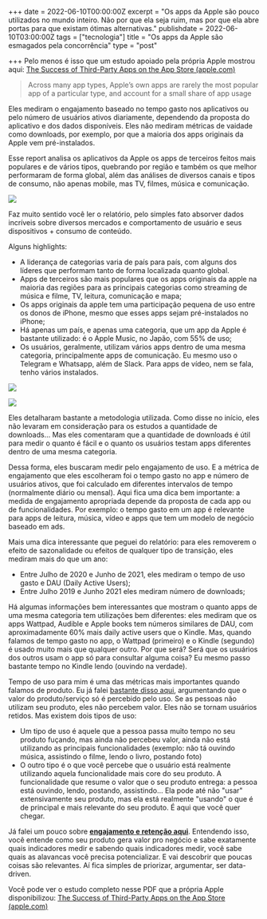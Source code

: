 +++
date = 2022-06-10T00:00:00Z
excerpt = "Os apps da Apple são pouco utilizados no mundo inteiro. Não por que ela seja ruim, mas por que ela abre portas para que existam ótimas alternativas."
publishdate = 2022-06-10T03:00:00Z
tags = ["tecnologia"]
title = "Os apps da Apple são esmagados pela concorrência"
type = "post"

+++
Pelo menos é isso que um estudo apoiado pela própria Apple mostrou aqui: [The Success of Third-Party Apps on the App Store (apple.com)](https://www.apple.com/newsroom/pdfs/the-success-of-third-party-apps-on-the-app-store.pdf)

> Across many app types, Apple’s own apps are rarely the most popular app of a particular type, and account for a small share of app usage

Eles mediram o engajamento baseado no tempo gasto nos aplicativos ou pelo número de usuários ativos diariamente, dependendo da proposta do aplicativo e dos dados disponíveis. Eles não mediram métricas de vaidade como downloads, por exemplo, por que a maioria dos apps originais da Apple vem pré-instalados.

Esse report analisa os aplicativos da Apple os apps de terceiros feitos mais populares e de vários tipos, quebrando por região e também os que melhor performaram de forma global, além das análises de diversos canais e tipos de consumo, não apenas mobile, mas TV, filmes, música e comunicação.

![](https://digitalpress.fra1.cdn.digitaloceanspaces.com/626zwnl/2022/04/Pasted-image-20220419214547.png)

Faz muito sentido você ler o relatório, pelo simples fato absorver dados incríveis sobre diversos mercados e comportamento de usuário e seus dispositivos + consumo de conteúdo.

Alguns highlights:

* A liderança de categorias varia de país para país, com alguns dos líderes que performam tanto de forma localizada quanto global.
* Apps de terceiros são mais populares que os apps originais da apple na maioria das regiões para as principais categorias como streaming de música e filme, TV, leitura, comunicação e mapa;
* Os apps originais da apple tem uma participação pequena de uso entre os donos de iPhone, mesmo que esses apps sejam pré-instalados no iPhone;
* Há apenas um país, e apenas uma categoria, que um app da Apple é bastante utilizado: é o Apple Music, no Japão, com 55% de uso;
* Os usuários, geralmente, utilizam vários apps dentro de uma mesma categoria, principalmente apps de comunicação. Eu mesmo uso o Telegram e Whatsapp, além de Slack. Para apps de vídeo, nem se fala, tenho vários instalados.

![](https://digitalpress.fra1.cdn.digitaloceanspaces.com/626zwnl/2022/04/Pasted-image-20220419214845.png)

![](https://digitalpress.fra1.cdn.digitaloceanspaces.com/626zwnl/2022/04/Pasted-image-20220419214855.png)

Eles detalharam bastante a metodologia utilizada. Como disse no início, eles não levaram em consideração para os estudos a quantidade de downloads... Mas eles comentaram que a quantidade de downloads é útil para medir o quanto é fácil e o quanto os usuários testam apps diferentes dentro de uma mesma categoria.

Dessa forma, eles buscaram medir pelo engajamento de uso. E a métrica de engajamento que eles escolheram foi o tempo gasto no app e número de usuários ativos, que foi calculado em diferentes intervalos de tempo (normalmente diário ou mensal). Aqui fica uma dica bem importante: a medida de engajamento apropriada depende da proposta de cada app ou de funcionalidades. Por exemplo: o tempo gasto em um app é relevante para apps de leitura, música, vídeo e apps que tem um modelo de negócio baseado em ads.

Mais uma dica interessante que peguei do relatório: para eles removerem o efeito de sazonalidade ou efeitos de qualquer tipo de transição, eles mediram mais do que um ano:

* Entre Julho de 2020 e Junho de 2021, eles mediram o tempo de uso gasto e DAU (Daily Active Users);
* Entre Julho 2019 e Junho 2021 eles mediram número de downloads;

Há algumas informações bem interessantes que mostram o quanto apps de uma mesma categoria tem utilizações bem diferentes: eles mediram que os apps Wattpad, Audible e Apple books tem números similares de DAU, com aproximadamente 60% mais daily active users que o Kindle. Mas, quando falamos de tempo gasto no app, o Wattpad (primeiro) e o Kindle (segundo) é usado muito mais que qualquer outro. Por que será? Será que os usuários dos outros usam o app só para consultar alguma coisa? Eu mesmo passo bastante tempo no Kindle lendo (ouvindo na verdade).

Tempo de uso para mim é uma das métricas mais importantes quando falamos de produto. Eu já falei [bastante disso aqui](https://diegoeis.com/service-dominant-logic-marketing/), argumentando que o valor do produto/serviço só é percebido pelo uso. Se as pessoas não utilizam seu produto, eles não percebem valor. Eles não se tornam usuários retidos. Mas existem dois tipos de uso:

* Um tipo de uso é aquele que a pessoa passa muito tempo no seu produto fuçando, mas ainda não percebeu valor, ainda não está utilizando as principais funcionalidades (exemplo: não tá ouvindo música, assistindo o filme, lendo o livro, postando foto)
* O outro tipo é o que você percebe que o usuário está realmente utilizando aquela funcionalidade mais core do seu produto. A funcionalidade que resume o valor que o seu produto entrega: a pessoa está ouvindo, lendo, postando, assistindo... Ela pode até não "usar" extensivamente seu produto, mas ela está realmente "usando" o que é de principal e mais relevante do seu produto. É aqui que você quer chegar.

Já falei um pouco sobre [**engajamento e retenção aqui**](https://diegoeis.com/sobre-engajamento-produtos-digitais/). Entendendo isso, você entende como seu produto gera valor pro negócio e sabe exatamente quais indicadores medir e sabendo quais indicadores medir, você sabe quais as alavancas você precisa potencializar. E vai descobrir que poucas coisas são relevantes. Aí fica simples de priorizar, argumentar, ser data-driven.

Você pode ver o estudo completo nesse PDF que a própria Apple disponibilizou: [The Success of Third-Party Apps on the App Store (apple.com)](https://www.apple.com/newsroom/pdfs/the-success-of-third-party-apps-on-the-app-store.pdf)